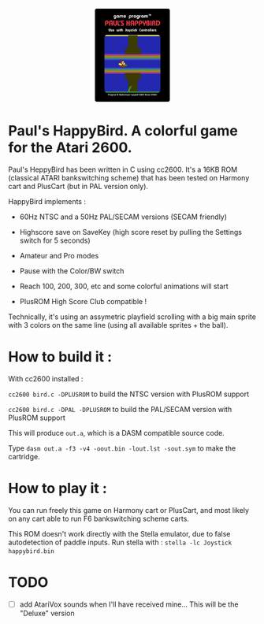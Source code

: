 <p align="center">
  <img src="happybird-label-main.jpg" width="30%" height="30%">
</p>

# Paul's HappyBird. A colorful game for the Atari 2600.

Paul's HeppyBird has been written in C using cc2600. 
It's a 16KB ROM (classical ATARI bankswitching scheme) that has been
tested on Harmony cart and PlusCart (but in PAL version only). 

HappyBird implements :

- 60Hz NTSC and a 50Hz PAL/SECAM versions (SECAM friendly)

- Highscore save on SaveKey (high score reset by pulling the Settings switch for 5 seconds)

- Amateur and Pro modes

- Pause with the Color/BW switch 

- Reach 100, 200, 300, etc and some colorful animations will start

- PlusROM High Score Club compatible !

Technically, it's using an assymetric playfield scrolling with a big main sprite with 3 colors
on the same line (using all available sprites + the ball).

# How to build it :

With cc2600 installed :

`cc2600 bird.c -DPLUSROM` to build the NTSC version with PlusROM support

`cc2600 bird.c -DPAL -DPLUSROM` to build the PAL/SECAM version with PlusROM support

This will produce `out.a`, which is a DASM compatible source code.

Type `dasm out.a -f3 -v4 -oout.bin -lout.lst -sout.sym` to make the cartridge.

# How to play it :

You can run freely this game on Harmony cart or PlusCart, and most likely on any cart able to run F6 bankswitching scheme
carts.

This ROM doesn't work directly with the Stella emulator, due to false autodetection of paddle inputs. Run stella with :
`stella -lc Joystick happybird.bin`

# TODO

- [ ] add AtariVox sounds when I'll have received mine... This will be the "Deluxe" version
